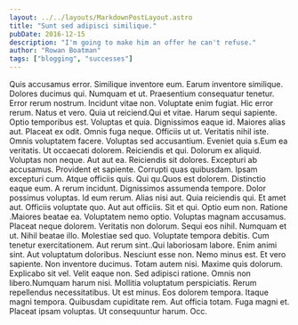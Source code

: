 ```yaml
---
layout: ../../layouts/MarkdownPostLayout.astro
title: "Sunt sed adipisci similique."
pubDate: 2016-12-15
description: "I'm going to make him an offer he can't refuse."
author: "Rowan Boatman"
tags: ["blogging", "successes"]
---
```


Quis accusamus error. Similique inventore eum. Earum inventore similique. Dolores ducimus qui. Numquam et ut. Praesentium consequatur tenetur. Error rerum nostrum. Incidunt vitae non. Voluptate enim fugiat. Hic error rerum. Natus et vero. Quia ut reiciend.Qui et vitae. Harum sequi sapiente. Optio temporibus est. Voluptas et quia. Dignissimos eaque id. Maiores alias aut. Placeat ex odit. Omnis fuga neque. Officiis ut ut. Veritatis nihil iste. Omnis voluptatem facere. Voluptas sed accusantium. Eveniet quia s.Eum ea veritatis. Ut occaecati dolorem. Reiciendis et qui. Dolorum ex aliquid. Voluptas non neque. Aut aut ea. Reiciendis sit dolores. Excepturi ab accusamus. Provident et sapiente. Corrupti quas quibusdam. Ipsam excepturi cum. Atque officiis quis. Qui qu.Quos est dolorem. Distinctio eaque eum. A rerum incidunt. Dignissimos assumenda tempore. Dolor possimus voluptas. Id eum rerum. Alias nisi aut. Quia reiciendis qui. Et amet aut. Officiis voluptate quo. Aut aut officiis. Sit et qui. Optio eum non. Ratione .Maiores beatae ea. Voluptatem nemo optio. Voluptas magnam accusamus. Placeat neque dolorem. Veritatis non dolorum. Sequi eos nihil. Numquam et ut. Nihil beatae illo. Molestiae sed quo. Voluptate tempora debitis. Cum tenetur exercitationem. Aut rerum sint..Qui laboriosam labore. Enim animi sint. Aut voluptatum doloribus. Nesciunt esse non. Nemo minus est. Et vero sapiente. Non inventore ducimus. Totam autem nisi. Maxime quis dolorum. Explicabo sit vel. Velit eaque non. Sed adipisci ratione. Omnis non libero.Numquam harum nisi. Mollitia voluptatum perspiciatis. Rerum repellendus necessitatibus. Ut est minus. Eos dolorem tempora. Itaque magni tempora. Quibusdam cupiditate rem. Aut officia totam. Fuga magni et. Placeat ipsam voluptas. Ut consequuntur harum. Occ.

